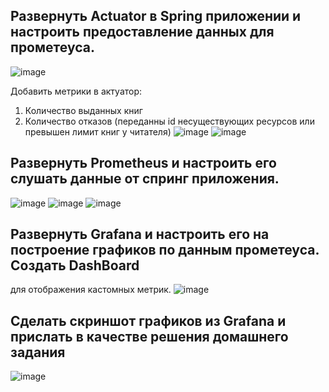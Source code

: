 ## Развернуть Actuator в Spring приложении и настроить предоставление данных для прометеуса.

![image](https://github.com/Winniebob/libraryTestHW/assets/131287620/cc0128d9-e96e-4402-8db6-4f5b3bbf0afb)

Добавить метрики в актуатор:

 1. Количество выданных книг
 2. Количество отказов (переданны id несуществующих ресурсов или превышен лимит книг у читателя)
![image](https://github.com/Winniebob/libraryTestHW/assets/131287620/56d838d6-94c1-4200-8194-72037864869d)
![image](https://github.com/Winniebob/libraryTestHW/assets/131287620/0d18e7bd-def6-4cae-a4cc-41760c3a8cc7)

## Развернуть Prometheus и настроить его слушать данные от спринг приложения.
![image](https://github.com/Winniebob/libraryTestHW/assets/131287620/cb85d7e4-c8bc-412d-979f-3a380937dea3)
![image](https://github.com/Winniebob/libraryTestHW/assets/131287620/fbd3d1a8-9061-4bd0-a391-48dac5f023ab)
![image](https://github.com/Winniebob/libraryTestHW/assets/131287620/63cd022c-4e43-40d9-a7fb-e2a2b78c54fb)

## Развернуть Grafana и настроить его на построение графиков по данным прометеуса. Создать DashBoard 
для отображения кастомных метрик.
![image](https://github.com/Winniebob/libraryTestHW/assets/131287620/891506de-96a1-4a1a-b808-5829affe1649)

## Сделать скриншот графиков из Grafana и прислать в качестве решения домашнего задания
![image](https://github.com/Winniebob/libraryTestHW/assets/131287620/a29c6907-d341-44a7-a2bd-ef024ee04f37)

